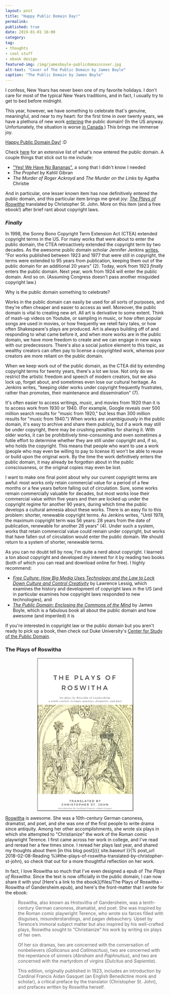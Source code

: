 ```yaml
---
layout: post
title: "Happy Public Domain Day!"
permalink:
published: true
date: 2019-01-01 16:00
category:
tag:
- thoughts
- cool stuff
- ebook design
featured-img: /img/jamesboyle-publicdomaincover.jpg
alt-text: "Cover of The Public Domain by James Boyle"
caption: "The Public Domain by James Boyle"
---
```




I confess, New Years has never been one of my favorite holidays. I don't care for most of the typical New Years traditions, and in fact, I usually try to get to bed before midnight.

This year, however, we have something to celebrate that's genuine, meaningful, and near to my heart: for the first time in over twenty years, we have a plethora of new work [entering](https://www.npr.org/2018/12/26/680260454/as-copyrights-expire-in-2019-american-works-will-re-enter-the-public-domain) the public domain! (In the US anyway. Unfortunately, the situation is worse [in Canada](https://boingboing.net/2018/10/01/o-no-canada.html).) This brings me immense joy.

[Happy Public Domain Day!](https://law.duke.edu/cspd/publicdomainday/2019/) :D

Check [here](https://lifehacker.com/these-1923-copyrighted-works-enter-the-public-domain-in-1825241296) for an extensive list of what's now entered the public domain. A couple things that stick out to me include:

* ["Yes! We Have No Bananas"](https://www.youtube.com/watch?v=yTTrXAE7OPU), a song that I didn't know I needed
* *The Prophet* by Kahlil Gibran
* *The Murder of Roger Ackroyd* and *The Murder on the Links* by Agatha Christie

And in particular, one lesser known item has now definitively entered the public domain, and this particular item brings me great joy: [*The Plays of Roswitha*](https://archive.org/details/playsofroswitha00hrotuoft/page/n9) translated by Christopher St. John. More on this item (and a free ebook!) after brief rant about copyright laws.

### *Finally*

In 1998, the Sonny Bono Copyright Term Extension Act (CTEA) extended copyright terms in the US. For many works that were about to enter the public domain, the CTEA retroactively extended the copyright term by two decades. As the awesome public domain scholar Jennifer Jenkins [writes](https://scholarship.law.duke.edu/cgi/viewcontent.cgi?referer=&httpsredir=1&article=1244&context=dltr), "For works published between 1923 and 1977 that were still in copyright, the terms were extended to 95 years from publication, keeping them  out  of  the  public  domain  for  an  additional  20  years" (2). Today, work from 1923 *finally* enters the public domain. Next year, work from 1924 will enter the public domain. And so on. (Assuming Congress doesn't pass another misguided copyright law.)

Why is the public domain something to celebrate?

Works in the public domain can easily be used for all sorts of purposes, and they're often cheaper and easier to access as well. Moreover, the public domain is vital to creating new art. All art is derivative to some extent. Think of mash-up videos on Youtube, or sampling in music, or how often popular songs are used in movies, or how frequently we retell fairy tales, or how often Shakespeare's plays are produced. Art is always building off of and responding to what came before it, and when more works are in the public domain, we have more freedom to create and we can engage in new ways with our predecessors. There's also a social justice element to this topic, as wealthy creators can often pay to license a copyrighted work, whereas poor creators are more reliant on the public domain.

When we keep work out of the public domain, as the CTEA did by extending copyright terms for twenty years, there's a lot we lose. Not only do we restrict the artistic freedom and speech of modern creators, but we also lock up, forget about, and sometimes even lose our cultural heritage. As Jenkins writes, "keeping older works under copyright frequently frustrates, rather than promotes, their maintenance and dissemination" (7).

It's often easier to access writings, music, and movies from 1920 than it is to access work from 1930 or 1940. (For example, Google reveals over 500 million search results for "music from 1920," but less than 300 million results for "music from 1940.") When works are unambiguously in the public domain, it's easy to archive and share them publicly, but if a work may still be under copyright, there may be crushing penalties for sharing it. With older works, it can be prohibitively time-consuming and even sometimes a futile effort to determine whether they are still under copyright and, if so, who holds the copyright. This means that people who want to use a work (people who may even be willing to pay to license it) won't be able to reuse or build upon the original work. By the time the work definitively enters the public domain, it may already be forgotten about in the public consciousness, or the original copies may even be lost.

I want to make one final point about why our current copyright terms are awful: most works only retain commercial value for a period of a few months or a few years before falling out of circulation. Sure, some works remain commercially valuable for decades, but most works lose their commercial value within five years and then are locked up under the copyright regime for another 90 years, during which time the public develops a cultural amnesia about these works. There is an easy fix to this problem: shorter, renewable copyright terms. As Jenkins writes, "Until 1978, the maximum copyright term was 56 years: 28 years from the date of publication, renewable for another 28 years" (4). Under such a system, works that retain commercial value could remain under copyright, but works that have fallen out of circulation would enter the public domain. We should return to a system of shorter, renewable terms.

As you can no doubt tell by now, I'm quite a nerd about copyright. I learned a ton about copyright and developed my interest for it by reading two books (both of which you can read and download online for free). I highly recommend:

* [*Free Culture: How Big Media Uses Technology and the Law to Lock Down Culture and Control Creativity*](http://www.free-culture.cc/index.html) by Lawrence Lessig, which examines the history and development of copyright laws in the US (and in particular examines how copyright laws responded to new technologies), and
* [*The Public Domain: Enclosing the Commons of the Mind*](https://www.thepublicdomain.org/enclosing-the-commons-of-the-mind/) by James Boyle, which is a fabulous book all about the public domain and how awesome (and imperiled) it is

If you're interested in copyright law or the public domain but you aren't ready to pick up a book, then check out Duke University's [Center for Study of the Public Domain](https://law.duke.edu/cspd/).

### The Plays of Roswitha

<a href="/files/The Plays of Roswitha - Roswitha of Gandersheim.epub"><img src="/img/Roswitha-cover.jpg" alt="Cover Image: The Plays of Roswitha" style="margin-left: auto; margin-right: auto; display: block; border: 1px outset black;" width="300"/></a>

[Roswitha](https://en.wikipedia.org/wiki/Hrotsvitha) is awesome. She was a 10th-century German canoness, dramatist, and poet, and she was one of the first people to write drama since antiquity. Among her other accomplishments, she wrote six plays in which she attempted to "Christianize" the work of the Roman comic playwright Terence. I first came across her work in college, and I've read and reread her a few times since. I reread her plays last year, and shared my thoughts about them [in this blog post]({{ site.baseurl }}{% post_url 2018-02-08-Reading %}#the-plays-of-roswitha-translated-by-christopher-st-john), so check that out for a more thoughtful reflection on her work.

In fact, I love Roswitha so much that I've even designed a epub of *The Plays of Roswitha*. Since the text is now officially in the public domain, I can now share it with you! [Here's a link to the ebook](/files/The Plays of Roswitha - Roswitha of Gandersheim.epub), and here's the front-matter that I wrote for the ebook:

<blockquote>

<p>Roswitha, also known as Hrotsvitha of Gandersheim, was a tenth-century German canoness, dramatist, and poet. She was inspired by the Roman comic playwright Terence, who wrote six farces filled with disguises, misunderstandings, and pagan debauchery. Upset by Terence’s immoral subject matter but also inspired by his well-crafted plays, Roswitha sought to “Christianize” his work by writing six plays of her own.</p>

<p>Of her six dramas, two are concerned with the conversation of nonbelievers (<em>Gallicanus</em> and <em>Callimachus</em>), two are concerned with the repentance of sinners (<em>Abraham</em> and <em>Paphnutius</em>), and two are concerned with the martyrdom of virgins (<em>Dulcitus</em> and <em>Sapientia</em>).</p>

<p>This edition, originally published in 1923, includes an introduction by Cardinal Francis Aidan Gasquet (an English Benedictine monk and scholar), a critical preface by the translator (Christopher St. John), and prefaces written by Roswitha herself.</p>

</blockquote>
